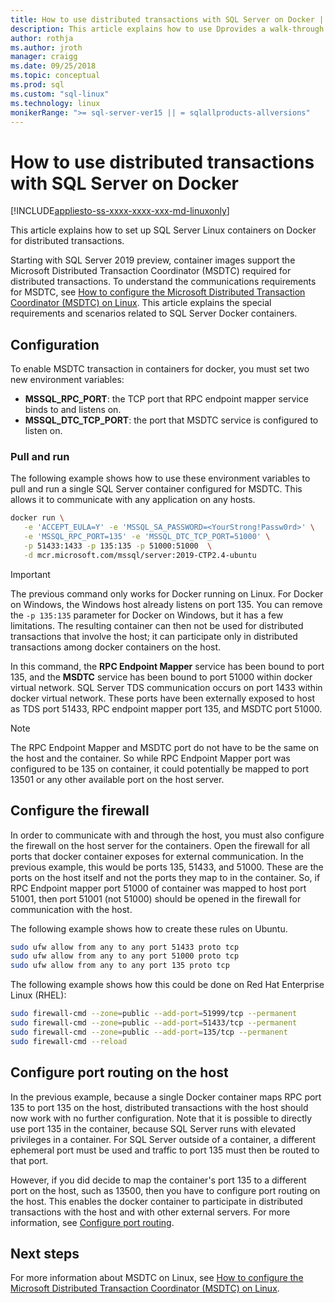 ```yaml
---
title: How to use distributed transactions with SQL Server on Docker | Microsoft Docs
description: This article explains how to use Dprovides a walk-through for configuring MSDTC on Linux.
author: rothja
ms.author: jroth
manager: craigg
ms.date: 09/25/2018
ms.topic: conceptual
ms.prod: sql
ms.custom: "sql-linux"
ms.technology: linux
monikerRange: ">= sql-server-ver15 || = sqlallproducts-allversions"
---
```


# How to use distributed transactions with SQL Server on Docker

[!INCLUDE[appliesto-ss-xxxx-xxxx-xxx-md-linuxonly](../includes/appliesto-ss-xxxx-xxxx-xxx-md-linuxonly.md)]

This article explains how to set up SQL Server Linux containers on Docker for distributed transactions.

Starting with SQL Server 2019 preview, container images support the Microsoft Distributed Transaction Coordinator (MSDTC) required for distributed transactions. To understand the communications requirements for MSDTC, see [How to configure the Microsoft Distributed Transaction Coordinator (MSDTC) on Linux](sql-server-linux-configure-msdtc.md). This article explains the special requirements and scenarios related to SQL Server Docker containers.

## Configuration

To enable MSDTC transaction in containers for docker, you must set two new environment variables:

- **MSSQL_RPC_PORT**: the TCP port that RPC endpoint mapper service binds to and listens on.  
- **MSSQL_DTC_TCP_PORT**: the port that MSDTC service is configured to listen on.

### Pull and run

The following example shows how to use these environment variables to pull and run a single SQL Server container configured for MSDTC. This allows it to communicate with any application on any hosts.

```bash
docker run \
   -e 'ACCEPT_EULA=Y' -e 'MSSQL_SA_PASSWORD=<YourStrong!Passw0rd>' \
   -e 'MSSQL_RPC_PORT=135' -e 'MSSQL_DTC_TCP_PORT=51000' \
   -p 51433:1433 -p 135:135 -p 51000:51000  \
   -d mcr.microsoft.com/mssql/server:2019-CTP2.4-ubuntu
```

> [!IMPORTANT]
> The previous command only works for Docker running on Linux. For Docker on Windows, the Windows host already listens on port 135. You can remove the `-p 135:135` parameter for Docker on Windows, but it has a few limitations. The resulting container can then not be used for distributed transactions that involve the host; it can participate only in distributed transactions among docker containers on the host.

In this command, the **RPC Endpoint Mapper** service has been bound to port 135, and the **MSDTC** service has been bound to port 51000 within docker virtual network. SQL Server TDS communication occurs on port 1433 within docker virtual network. These ports have been externally exposed to host as TDS port 51433, RPC endpoint mapper port 135, and MSDTC port 51000.

> [!NOTE]
> The RPC Endpoint Mapper and MSDTC port do not have to be the same on the host and the container. So while RPC Endpoint Mapper port was configured to be 135 on container, it could potentially be mapped to port 13501 or any other available port on the host server.

## Configure the firewall

In order to communicate with and through the host, you must also configure the firewall on the host server for the containers. Open the firewall for all ports that docker container exposes for external communication. In the previous example, this would be ports 135, 51433, and 51000. These are the ports on the host itself and not the ports they map to in the container. So, if RPC Endpoint mapper port 51000 of container was mapped to host port 51001, then port 51001 (not 51000) should be opened in the firewall for communication with the host.  

The following example shows how to create these rules on Ubuntu.

```bash
sudo ufw allow from any to any port 51433 proto tcp
sudo ufw allow from any to any port 51000 proto tcp
sudo ufw allow from any to any port 135 proto tcp
```

The following example shows how this could be done on Red Hat Enterprise Linux (RHEL):

```bash
sudo firewall-cmd --zone=public --add-port=51999/tcp --permanent
sudo firewall-cmd --zone=public --add-port=51433/tcp --permanent
sudo firewall-cmd --zone=public --add-port=135/tcp --permanent
sudo firewall-cmd --reload
```

## Configure port routing on the host

In the previous example, because a single Docker container maps RPC port 135 to port 135 on the host, distributed transactions with the host should now work with no further configuration. Note that it is possible to directly use port 135 in the container, because SQL Server runs with elevated privileges in a container. For SQL Server outside of a container, a different ephemeral port must be used and traffic to port 135 must then be routed to that port.

However, if you did decide to map the container's port 135 to a different port on the host, such as 13500, then you have to configure port routing on the host. This enables the docker container to participate in distributed transactions with the host and with other external servers. For more information, see [Configure port routing](sql-server-linux-configure-msdtc.md#configure-port-routing).

## Next steps

For more information about MSDTC on Linux, see [How to configure the Microsoft Distributed Transaction Coordinator (MSDTC) on Linux](sql-server-linux-configure-msdtc.md).
